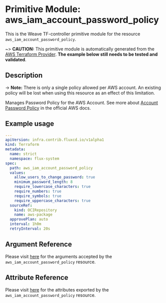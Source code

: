 
# Primitive Module: aws_iam_account_password_policy

This is the Weave TF-controller primitive module for the resource `aws_iam_account_password_policy`.

~> **CAUTION:** This primitive module is automatically generated from the [AWS Terraform Provider](https://registry.terraform.io/providers/hashicorp/aws/latest/docs/resources/iam_account_password_policy). **The example below still needs to be tested and validated**.

## Description

-> **Note:** There is only a single policy allowed per AWS account. An existing policy will be lost when using this resource as an effect of this limitation.

Manages Password Policy for the AWS Account.
See more about [Account Password Policy](http://docs.aws.amazon.com/IAM/latest/UserGuide/id_credentials_passwords_account-policy.html)
in the official AWS docs.

## Example usage

```yaml
---
apiVersion: infra.contrib.fluxcd.io/v1alpha1
kind: Terraform
metadata:
  name: strict
  namespace: flux-system
spec:
  path: aws_iam_account_password_policy
  values:
    allow_users_to_change_password: true
    minimum_password_length: 8
    require_lowercase_characters: true
    require_numbers: true
    require_symbols: true
    require_uppercase_characters: true
  sourceRef:
    kind: OCIRepository
    name: aws-package
  approvePlan: auto
  interval: 1h0m
  retryInterval: 20s
```

## Argument Reference

Please visit [here](https://registry.terraform.io/providers/hashicorp/aws/latest/docs/resources/iam_account_password_policy#argument-reference) for the arguments accepted by the `aws_iam_account_password_policy` resource.

## Attribute Reference

Please visit [here](https://registry.terraform.io/providers/hashicorp/aws/latest/docs/resources/iam_account_password_policy#attributes-reference) for the attributes exported by the `aws_iam_account_password_policy` resource.

